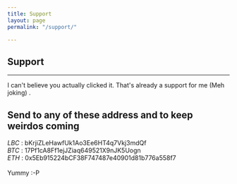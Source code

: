```yaml
---
title: Support
layout: page
permalink: "/support/"

---
```

## Support
----------
<p>
  I can't believe you actually clicked it. That's already a support for me (Meh joking) .
<p>
  
## Send to any of these address and to keep weirdos coming
  
  *LBC* : bKrjiZLeHawfUk1Ao3Ee6HT4q7Vkj3mdQf <br>
  *BTC* : 17Pf1cA8Ff1ejJZiaq649521X9nJK5Uogn <br>
  *ETH* : 0x5Eb915224bCF38F747487e40901d81b776a558f7 <br>
  <br>
  Yummy :-P
